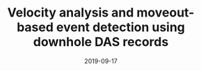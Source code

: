 ---
title: "Velocity analysis and moveout-based event detection using downhole DAS records"
collection: talks
type: "Conference"
venue: "SEG Annual Meeting 2019"
date: 2019-09-17
location: "San Antonio, Texas"
---